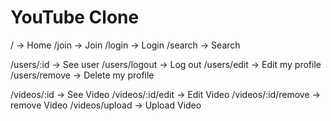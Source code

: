 # YouTube Clone

/ -> Home
/join -> Join
/login -> Login
/search -> Search

/users/:id -> See user
/users/logout -> Log out
/users/edit -> Edit my profile
/users/remove -> Delete my profile

/videos/:id -> See Video
/videos/:id/edit -> Edit Video
/videos/:id/remove -> remove Video
/videos/upload -> Upload Video
